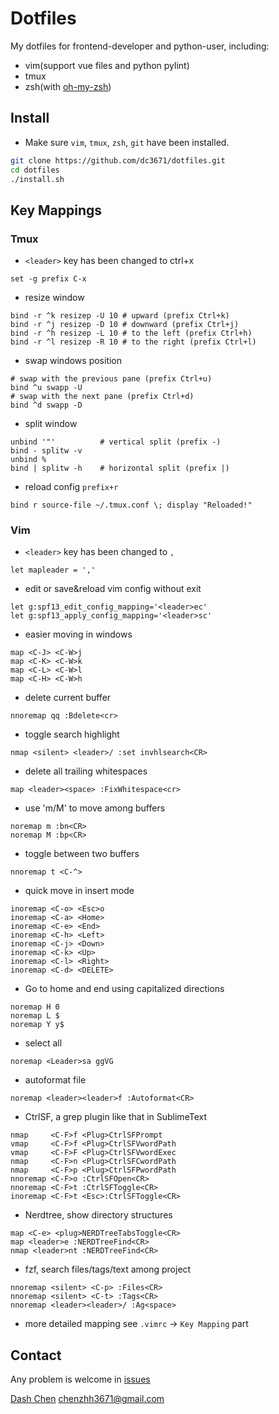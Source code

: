 # Dotfiles #

My dotfiles for frontend-developer and python-user, including:

* vim(support vue files and python pylint)
* tmux
* zsh(with [oh-my-zsh](https://github.com/robbyrussell/oh-my-zsh))

## Install ##

* Make sure `vim`, `tmux`, `zsh`, `git` have been installed.

```bash
git clone https://github.com/dc3671/dotfiles.git
cd dotfiles
./install.sh
```

## Key Mappings ##

### Tmux ###

- `<leader>` key has been changed to ctrl+x
```tmux
set -g prefix C-x
```

- resize window
```tmux
bind -r ^k resizep -U 10 # upward (prefix Ctrl+k)
bind -r ^j resizep -D 10 # downward (prefix Ctrl+j)
bind -r ^h resizep -L 10 # to the left (prefix Ctrl+h)
bind -r ^l resizep -R 10 # to the right (prefix Ctrl+l)
```

- swap windows position
```tmux
# swap with the previous pane (prefix Ctrl+u)
bind ^u swapp -U
# swap with the next pane (prefix Ctrl+d)
bind ^d swapp -D
```

- split window
```tmux
unbind '"'          # vertical split (prefix -)
bind - splitw -v
unbind %
bind | splitw -h    # horizontal split (prefix |)
```

- reload config `prefix+r`
```tmux
bind r source-file ~/.tmux.conf \; display "Reloaded!"
```

### Vim ###

- `<leader>` key has been changed to `,`
```vim
let mapleader = ','
```

- edit or save&reload vim config without exit
```vim
let g:spf13_edit_config_mapping='<leader>ec'
let g:spf13_apply_config_mapping='<leader>sc'
```

- easier moving in windows
```vim
map <C-J> <C-W>j
map <C-K> <C-W>k
map <C-L> <C-W>l
map <C-H> <C-W>h
```

- delete current buffer
```vim
nnoremap qq :Bdelete<cr>
```

- toggle search highlight
```vim
nmap <silent> <leader>/ :set invhlsearch<CR>
```

- delete all trailing whitespaces
```vim
map <leader><space> :FixWhitespace<cr>
```

- use 'm/M' to move among buffers
```vim
noremap m :bn<CR>
noremap M :bp<CR>
```

- toggle between two buffers
```vim
nnoremap t <C-^>
```
- quick move in insert mode
```vim
inoremap <C-o> <Esc>o
inoremap <C-a> <Home>
inoremap <C-e> <End>
inoremap <C-h> <Left>
inoremap <C-j> <Down>
inoremap <C-k> <Up>
inoremap <C-l> <Right>
inoremap <C-d> <DELETE>
```

- Go to home and end using capitalized directions
```vim
noremap H 0
noremap L $
noremap Y y$
```

- select all
```vim
noremap <Leader>sa ggVG
```

- autoformat file
```vim
noremap <leader><leader>f :Autoformat<CR>
```

- CtrlSF, a grep plugin like that in SublimeText
```vim
nmap     <C-F>f <Plug>CtrlSFPrompt
vmap     <C-F>f <Plug>CtrlSFVwordPath
vmap     <C-F>F <Plug>CtrlSFVwordExec
nmap     <C-F>n <Plug>CtrlSFCwordPath
nmap     <C-F>p <Plug>CtrlSFPwordPath
nnoremap <C-F>o :CtrlSFOpen<CR>
nnoremap <C-F>t :CtrlSFToggle<CR>
inoremap <C-F>t <Esc>:CtrlSFToggle<CR>
```

- Nerdtree, show directory structures
```vim
map <C-e> <plug>NERDTreeTabsToggle<CR>
map <leader>e :NERDTreeFind<CR>
nmap <leader>nt :NERDTreeFind<CR>
```

- fzf, search files/tags/text among project
```vim
nnoremap <silent> <C-p> :Files<CR>
nnoremap <silent> <C-t> :Tags<CR>
nnoremap <leader><leader>/ :Ag<space>
```

- more detailed mapping see `.vimrc` -> `Key Mapping` part

## Contact ##

Any problem is welcome in [issues](https://github.com/dc3671/dotfiles/issues)

[Dash Chen](https://github.com/dc3671) <chenzhh3671@gmail.com>

